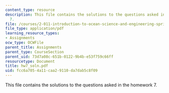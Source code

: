 ```yaml
---
content_type: resource
description: This file contains the solutions to the questions asked in the homework
  7.
file: /courses/2-011-introduction-to-ocean-science-and-engineering-spring-2006/fcc6a7054a11caa29110da7dab5c8f09_hw7_soln.pdf
file_type: application/pdf
learning_resource_types:
- Assignments
ocw_type: OCWFile
parent_title: Assignments
parent_type: CourseSection
parent_uid: 73d7a08c-651b-0122-9b4b-e53f759c66ff
resourcetype: Document
title: hw7_soln.pdf
uid: fcc6a705-4a11-caa2-9110-da7dab5c8f09
---
```

This file contains the solutions to the questions asked in the homework 7.

